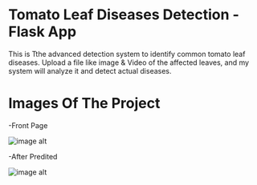 # Tomato Leaf Diseases Detection - Flask App

This is Tthe advanced detection system to identify common tomato leaf diseases. Upload a file like image & Video of the affected leaves, and my system will analyze it and detect actual diseases.

# Images Of The Project

-Front Page

![image alt](https://github.com/shafin201/FaskApp-Tomato-Leaf-Diseases-Detection/blob/main/project%20_ss/Picture1.png?raw=true)

-After Predited 

![image alt](https://github.com/shafin201/FaskApp-Tomato-Leaf-Diseases-Detection/blob/main/project%20_ss/Picture2.png?raw=true)
